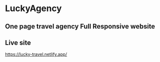 # LuckyAgency
## One page travel agency Full Responsive website
## Live site
https://lucky-travel.netlify.app/
